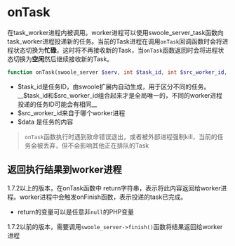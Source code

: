 # onTask

在task_worker进程内被调用。worker进程可以使用swoole_server_task函数向task_worker进程投递新的任务。当前的Task进程在调用`onTask`回调函数时会将进程状态切换为**忙碌**，这时将不再接收新的Task，当`onTask`函数返回时会将进程状态切换为**空闲**然后继续接收新的Task。

```php
function onTask(swoole_server $serv, int $task_id, int $src_worker_id, mixed $data);
```

* $task_id是任务ID，由swoole扩展内自动生成，用于区分不同的任务。__$task_id和$src_worker_id组合起来才是全局唯一的，不同的worker进程投递的任务ID可能会有相同__
* $src_worker_id来自于哪个worker进程
* $data 是任务的内容

> `onTask`函数执行时遇到致命错误退出，或者被外部进程强制kill，当前的任务会被丢弃，但不会影响其他正在排队的Task


返回执行结果到worker进程
-----
1.7.2以上的版本，在onTask函数中 return字符串，表示将此内容返回给worker进程。worker进程中会触发onFinish函数，表示投递的task已完成。

* return的变量可以是任意非`null`的PHP变量

1.7.2以前的版本，需要调用`swoole_server->finish()`函数将结果返回给worker进程

